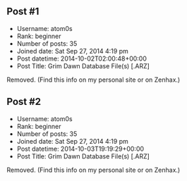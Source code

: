 ## Post #1
- Username: atom0s
- Rank: beginner
- Number of posts: 35
- Joined date: Sat Sep 27, 2014 4:19 pm
- Post datetime: 2014-10-02T02:00:48+00:00
- Post Title: Grim Dawn Database File(s) [.ARZ]

Removed. (Find this info on my personal site or on Zenhax.)
## Post #2
- Username: atom0s
- Rank: beginner
- Number of posts: 35
- Joined date: Sat Sep 27, 2014 4:19 pm
- Post datetime: 2014-10-03T19:19:29+00:00
- Post Title: Grim Dawn Database File(s) [.ARZ]

Removed. (Find this info on my personal site or on Zenhax.)
